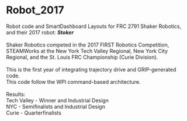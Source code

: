 # Robot_2017
Robot code and SmartDashboard Layouts for FRC 2791 Shaker Robotics, and their 2017 robot: __*Stoker*__ </br></br>
Shaker Robotics competed in the 2017 FIRST Robotics Competition, STEAMWorks at the New York Tech Valley Regional, New York City Regional, and the St. Louis FRC Championship (Curie Division). </br></br>
This is the first year of integrating trajectory drive and GRIP-generated code. </br>
This code follow the WPI command-based architecture. </br></br>
Results: </br>
Tech Valley - Winner and Industrial Design </br>
NYC - Semifinalists and Industrial Design </br>
Curie - Quarterfinalists